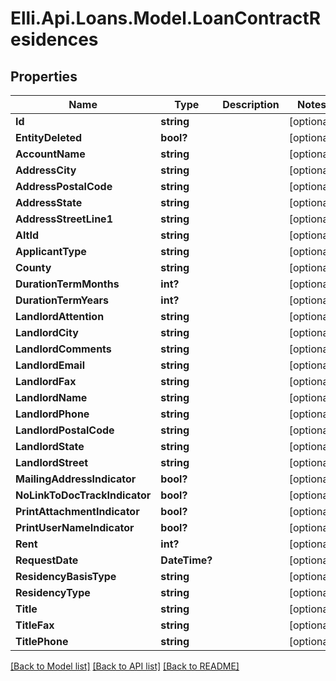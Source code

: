 # Elli.Api.Loans.Model.LoanContractResidences
## Properties

Name | Type | Description | Notes
------------ | ------------- | ------------- | -------------
**Id** | **string** |  | [optional] 
**EntityDeleted** | **bool?** |  | [optional] 
**AccountName** | **string** |  | [optional] 
**AddressCity** | **string** |  | [optional] 
**AddressPostalCode** | **string** |  | [optional] 
**AddressState** | **string** |  | [optional] 
**AddressStreetLine1** | **string** |  | [optional] 
**AltId** | **string** |  | [optional] 
**ApplicantType** | **string** |  | [optional] 
**County** | **string** |  | [optional] 
**DurationTermMonths** | **int?** |  | [optional] 
**DurationTermYears** | **int?** |  | [optional] 
**LandlordAttention** | **string** |  | [optional] 
**LandlordCity** | **string** |  | [optional] 
**LandlordComments** | **string** |  | [optional] 
**LandlordEmail** | **string** |  | [optional] 
**LandlordFax** | **string** |  | [optional] 
**LandlordName** | **string** |  | [optional] 
**LandlordPhone** | **string** |  | [optional] 
**LandlordPostalCode** | **string** |  | [optional] 
**LandlordState** | **string** |  | [optional] 
**LandlordStreet** | **string** |  | [optional] 
**MailingAddressIndicator** | **bool?** |  | [optional] 
**NoLinkToDocTrackIndicator** | **bool?** |  | [optional] 
**PrintAttachmentIndicator** | **bool?** |  | [optional] 
**PrintUserNameIndicator** | **bool?** |  | [optional] 
**Rent** | **int?** |  | [optional] 
**RequestDate** | **DateTime?** |  | [optional] 
**ResidencyBasisType** | **string** |  | [optional] 
**ResidencyType** | **string** |  | [optional] 
**Title** | **string** |  | [optional] 
**TitleFax** | **string** |  | [optional] 
**TitlePhone** | **string** |  | [optional] 

[[Back to Model list]](../README.md#documentation-for-models) [[Back to API list]](../README.md#documentation-for-api-endpoints) [[Back to README]](../README.md)

